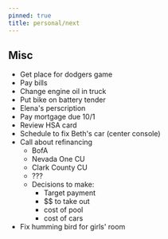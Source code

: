 ```yaml
---
pinned: true
title: personal/next
---
```


## Misc

* Get place for dodgers game
* Pay bills
* Change engine oil in truck
* Put bike on battery tender
* Elena's perscription
* Pay mortgage due 10/1
* Review HSA card
* Schedule to fix Beth's car (center console)
* Call about refinancing
  * BofA
  * Nevada One CU
  * Clark County CU
  * ???
  * Decisions to make:
    * Target payment
    * $$ to take out
    * cost of pool
    * cost of cars
* Fix humming bird for girls' room
